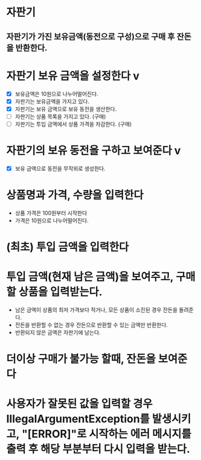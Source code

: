 # 자판기
## 자판기가 가진 보유금액(동전으로 구성)으로 구매 후 잔돈을 반환한다.

# 자판기 보유 금액을 설정한다 v
- [x] 보유금액은 10원으로 나누어떨어진다.
- [x] 자판기는 보유금액을 가지고 있다.
- [x] 자판기는 보유 금액으로 보유 동전을 생산한다.
- [ ] 자판기는 상품 목록을 가지고 있다. (구매)
- [ ] 자판기는 투입 금액에서 상품 가격을 차감한다. (구매)
# 자판기의 보유 동전을 구하고 보여준다 v
- [x] 보유 금액으로 동전을 무작위로 생성한다.
# 상품명과 가격, 수량을 입력한다
- 상품 가격은 100원부터 시작한다
- 가격은 10원으로 나누어떨어진다.
# (최초) 투입 금액을 입력한다
# 투입 금액(현재 남은 금액)을 보여주고, 구매할 상품을 입력받는다.
- 남은 금액이 상품의 최저 가격보다 적거나, 모든 상품이 소진된 경우 잔돈을 돌려준다.
- 잔돈을 반환할 수 없는 경우 잔돈으로 반환할 수 있는 금액만 반환한다.
- 반환되지 않은 금액은 자판기에 남는다.
# 더이상 구매가 불가능 할때, 잔돈을 보여준다

# 사용자가 잘못된 값을 입력할 경우 IllegalArgumentException를 발생시키고, "[ERROR]"로 시작하는 에러 메시지를 출력 후 해당 부분부터 다시 입력을 받는다.